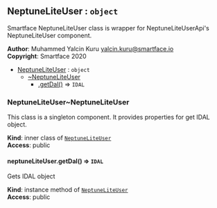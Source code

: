 <a name="module_NeptuneLiteUser"></a>

## NeptuneLiteUser : <code>object</code>
Smartface NeptuneLiteUser class is wrapper for NeptuneLiteUserApi's NeptuneLiteUser component.

**Author**: Muhammed Yalcin Kuru <yalcin.kuru@smartface.io>  
**Copyright**: Smartface 2020  

* [NeptuneLiteUser](#module_NeptuneLiteUser) : <code>object</code>
    * [~NeptuneLiteUser](#module_NeptuneLiteUser..NeptuneLiteUser)
        * [.getDal()](#module_NeptuneLiteUser..NeptuneLiteUser+getDal) ⇒ <code>IDAL</code>

<a name="module_NeptuneLiteUser..NeptuneLiteUser"></a>

### NeptuneLiteUser~NeptuneLiteUser
This class is a singleton component. It provides properties for get IDAL object.

**Kind**: inner class of [<code>NeptuneLiteUser</code>](#module_NeptuneLiteUser)  
**Access**: public  
<a name="module_NeptuneLiteUser..NeptuneLiteUser+getDal"></a>

#### neptuneLiteUser.getDal() ⇒ <code>IDAL</code>
Gets IDAL object

**Kind**: instance method of [<code>NeptuneLiteUser</code>](#module_NeptuneLiteUser..NeptuneLiteUser)  
**Access**: public  
